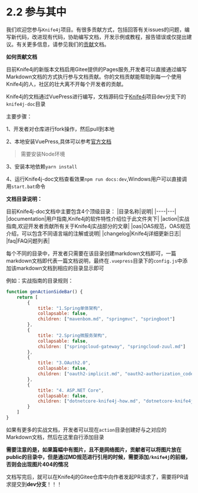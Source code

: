 # 2.2 参与其中

我们欢迎您参与`Knife4j`项目。有很多贡献方式，包括回答有关issues的问题，编写新代码，改进现有代码，协助编写文档，开发示例或教程，报告错误或仅提出建议。有关更多信息，请参见我们的[贡献](https://gitee.com/xiaoym/knife4j/issues/IZUCU)文档。


**如何贡献文档**


目前Knife4j的新版本文档启用Gitee提供的Pages服务,开发者可以直接通过编写Markdown文档的方式执行参与文档贡献。你的文档贡献能帮助到每一个使用Knife4j的人，社区的壮大离不开每个开发者的贡献。


Knife4j的文档通过VuePress进行编写，文档源码位于[Knife4j](https://gitee.com/xiaoym/knife4j/tree/dev/)项目dev分支下的`knife4j-doc`目录

主要步骤：

1、开发者对仓库进行fork操作，然后pull到本地

2、本地安装VuePress,具体可以参考[官方文档](https://vuepress.vuejs.org/zh/)
> 需要安装Node环境

3、安装本地依赖`yarn install`

4、运行Knife4j-doc文档查看效果`npm run docs:dev`,Windows用户可以直接调用`start.bat`命令


**文档目录说明：**

目前Knife4j-doc文档中主要包含4个顶级目录：
|目录名称|说明|
|----|---|
|documentation|用户指南,Knife4j的软件特性介绍位于此文件夹下|
|action|实战指南,欢迎开发者贡献所有关于Knife4j实战部分的文章|
|oas|OAS规范，OAS规范介绍，可以包含不同语言端的注解或说明|
|changelog|Knife4j详细更新日志|
|faq|FAQ问题列表|

每个不同的目录中，开发者只需要在该目录创建markdown文档即可，一篇markdown文档即代表一篇文档说明，最终在`.vuepress`目录下的`config.js`中添加该markdown文档到相应的目录显示即可

例如：实战指南的目录规则：
```javascript
function genActionSideBar() {
    return [
        {
            title: "1.Spring单体架构",
            collapsable: false,
            children: ["mavenbom.md", "springmvc", "springboot"]
        },
        {
            title: "2.Spring微服务架构",
            collapsable: false,
            children: ["springcloud-gateway", "springcloud-zuul.md"]
        },
        {
            title: "3.OAuth2.0",
            collapsable: false,
            children: ["oauth2-implicit.md", "oauth2-authorization_code.md", "oauth2-client_credentials.md", "oauth2-password.md"]
        },
        {
            title: "4. ASP.NET Core",
            collapsable: false,
            children: ["dotnetcore-knife4j-how.md", "dotnetcore-knife4j-guid.md"]
        }
    ]
}
```

如果有更多的实战文档，开发者可以现在`action`目录创建好与之对应的Markdown文档，然后在这里自行添加目录

**需要注意的是，如果篇幅中有图片，且不是网络图片，贡献者可以将图片放在public的目录中，但是通过MD规范进行引用的时候，需要添加`/knife4j`的前缀，否则会出现图片404的情况**


文档写完后，就可以在Knife4j的Gitee仓库中向作者发起PR请求了，需要将PR请求提交到**dev分支**！！！


